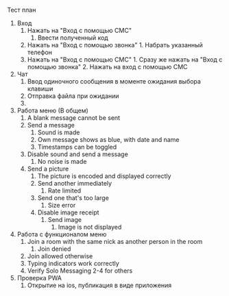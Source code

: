 Тест план

1. Вход
	1. Нажать на "Вход с помощью СМС" 
		1. Ввести полученный код 
	2. Нажать на "Вход с помощью звонка" 
	        1. Набрать указанный телефон
	3. Нажать на "Вход с помощью СМС" 
	        1. Сразу же нажать на "Вход с помощью звонка"
		2. Нажать на вход с помощью СМС 	      
2. Чат
	1. Ввод одиночного сообщения в моменте ожидания выбора клавиши
	2. Отправка файла при ожидании 
	3. 
3. Работа меню (В общем)
	1. A blank message cannot be sent
	1. Send a message
		1. Sound is made
		1. Own message shows as blue, with date and name
		2. Timestamps can be toggled
	3. Disable sound and send a message
		1. No noise is made
	2. Send a picture
		1. The picture is encoded and displayed correctly
		1. Send another immediately
			1. Rate limited
		2. Send one that's too large
			1. Size error
		2. Disable image receipt
			1. Send image
				1. Image is not displayed
4. Работа с функционалом меню 
	1. Join a room with the same nick as another person in the room
		1. Join denied
	2. Join allowed otherwise
	1. Typing indicators work correctly
	2. Verify Solo Messaging 2-4 for others
5. Проверка PWA 
	1. Открытие на ios, публикация в виде приложения 
